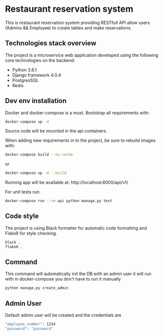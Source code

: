 # Restaurant reservation system

This is restaurant reservation system providing RESTfull API allow users (Admins && Employee) to create tables and make reservations.

## Technologies stack overview

The project is a microservice web application developed using the following core technologies on the backend:

- Python 3.8.1
- Django framework 4.0.4
- PostgresSQL
- Redis

## Dev env installation

Docker and docker-compose is a must.
Bootstrap all requirements with:

```bash
docker-compose up -d
```

Source code will be mounted in the api containers.

When adding new requirements in to the project, be sure to rebuild images with:

```bash
docker-compose build --no-cache
```

or

```bash
docker-compose up -d --build
```

Running app will be available at: http://localhost:8000/api/v1/

For unit tests run:

```bash
docker-compose run --rm api python manage.py test
```

## Code style

The project is using Black formatter for automatic code formatting and Flake8 for style checking.

```bash
black .
flake8 .
```

## Command

This command will automatically init the DB with an admin user it will run with in docker-compose you don't have to run it manually
```bash
python manage.py create_admin
```

## Admin User

Default admin user will be created and the credentials are
```bash
"employee_number": 1234
"password": "password"
```
